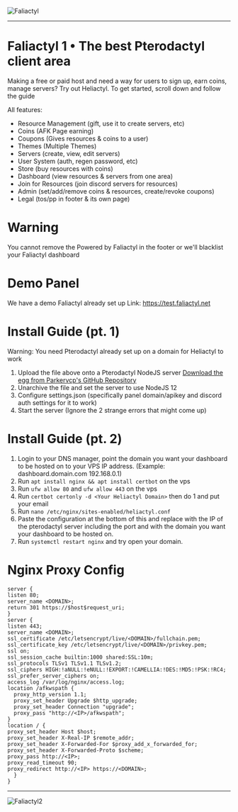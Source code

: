 ![Faliactyl](https://cdn.discordapp.com/attachments/933803827335925892/933818721322008686/download_1.jpg)

<hr>

# Faliactyl 1 • The best Pterodactyl client area
Making a free or paid host and need a way for users to sign up, earn coins, manage servers? Try out Heliactyl.
To get started, scroll down and follow the guide

All features:
- Resource Management (gift, use it to create servers, etc)
- Coins (AFK Page earning)
- Coupons (Gives resources & coins to a user)
- Themes (Multiple Themes)
- Servers (create, view, edit servers)
- User System (auth, regen password, etc)
- Store (buy resources with coins)
- Dashboard (view resources & servers from one area)
- Join for Resources (join discord servers for resources)
- Admin (set/add/remove coins & resources, create/revoke coupons)
- Legal (tos/pp in footer & its own page)

# Warning

You cannot remove the Powered by Faliactyl in the footer or we'll blacklist your Faliactyl dashboard

# Demo Panel

We have a demo Faliactyl already set up
Link: https://test.faliactyl.net

# Install Guide (pt. 1)

Warning: You need Pterodactyl already set up on a domain for Heliactyl to work
1. Upload the file above onto a Pterodactyl NodeJS server [Download the egg from Parkervcp's GitHub Repository](https://github.com/parkervcp/eggs/tree/master/bots/discord/discord.js)
2. Unarchive the file and set the server to use NodeJS 12
3. Configure settings.json (specifically panel domain/apikey and discord auth settings for it to work)
4. Start the server (Ignore the 2 strange errors that might come up)

# Install Guide (pt. 2)

1. Login to your DNS manager, point the domain you want your dashboard to be hosted on to your VPS IP address. (Example: dashboard.domain.com 192.168.0.1)
2. Run `apt install nginx && apt install certbot` on the vps
3. Run `ufw allow 80` and `ufw allow 443` on the vps
4. Run `certbot certonly -d <Your Heliactyl Domain>` then do 1 and put your email
5. Run `nano /etc/nginx/sites-enabled/heliactyl.conf`
6. Paste the configuration at the bottom of this and replace with the IP of the pterodactyl server including the port and with the domain you want your dashboard to be hosted on.
7. Run `systemctl restart nginx` and try open your domain.
# Nginx Proxy Config
```
server {
listen 80;
server_name <DOMAIN>;
return 301 https://$host$request_uri;
}
server {
listen 443;
server_name <DOMAIN>;
ssl_certificate /etc/letsencrypt/live/<DOMAIN>/fullchain.pem;
ssl_certificate_key /etc/letsencrypt/live/<DOMAIN>/privkey.pem;
ssl on;
ssl_session_cache builtin:1000 shared:SSL:10m;
ssl_protocols TLSv1 TLSv1.1 TLSv1.2;
ssl_ciphers HIGH:!aNULL:!eNULL:!EXPORT:!CAMELLIA:!DES:!MD5:!PSK:!RC4;
ssl_prefer_server_ciphers on;
access_log /var/log/nginx/access.log;
location /afkwspath {
  proxy_http_version 1.1;
  proxy_set_header Upgrade $http_upgrade;
  proxy_set_header Connection "upgrade";
  proxy_pass "http://<IP>/afkwspath";
}
location / {
proxy_set_header Host $host;
proxy_set_header X-Real-IP $remote_addr;
proxy_set_header X-Forwarded-For $proxy_add_x_forwarded_for;
proxy_set_header X-Forwarded-Proto $scheme;
proxy_pass http://<IP>;
proxy_read_timeout 90;
proxy_redirect http://<IP> https://<DOMAIN>;
  }
}
```
<hr>

![Faliactyl2](https://cdn.discordapp.com/attachments/933803827335925892/933818721322008686/download_1.jpg)
